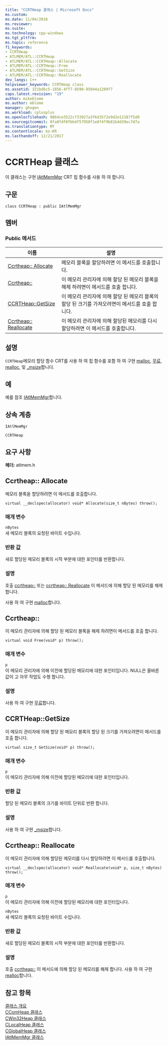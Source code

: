 ```yaml
---
title: "CCRTHeap 클래스 | Microsoft Docs"
ms.custom: 
ms.date: 11/04/2016
ms.reviewer: 
ms.suite: 
ms.technology: cpp-windows
ms.tgt_pltfrm: 
ms.topic: reference
f1_keywords:
- CCRTHeap
- ATLMEM/ATL::CCRTHeap
- ATLMEM/ATL::CCRTHeap::Allocate
- ATLMEM/ATL::CCRTHeap::Free
- ATLMEM/ATL::CCRTHeap::GetSize
- ATLMEM/ATL::CCRTHeap::Reallocate
dev_langs: C++
helpviewer_keywords: CCRTHeap class
ms.assetid: 321bd6c5-1856-4ff7-8590-95044a1209f7
caps.latest.revision: "19"
author: mikeblome
ms.author: mblome
manager: ghogen
ms.workload: cplusplus
ms.openlocfilehash: 9864ce3522cf33927a3f6d3572e9d2e12187f5d0
ms.sourcegitcommit: 8fa8fdf0fbb4f57950f1e8f4f9b81b4d39ec7d7a
ms.translationtype: MT
ms.contentlocale: ko-KR
ms.lasthandoff: 12/21/2017
---
```

# <a name="ccrtheap-class"></a>CCRTHeap 클래스
이 클래스는 구현 [IAtlMemMgr](../../atl/reference/iatlmemmgr-class.md) CRT 힙 함수를 사용 하 여 합니다.  
  
## <a name="syntax"></a>구문  
  
```
class CCRTHeap : public IAtlMemMgr
```  
  
## <a name="members"></a>멤버  
  
### <a name="public-methods"></a>Public 메서드  
  
|이름|설명|  
|----------|-----------------|  
|[Ccrtheap:: Allocate](#allocate)|메모리 블록을 할당하려면 이 메서드를 호출합니다.|  
|[Ccrtheap::](#free)|이 메모리 관리자에 의해 할당 된 메모리 블록을 해제 하려면이 메서드를 호출 합니다.|  
|[CCRTHeap::GetSize](#getsize)|이 메모리 관리자에 의해 할당 된 메모리 블록의 할당 된 크기를 가져오려면이 메서드를 호출 합니다.|  
|[Ccrtheap:: Reallocate](#reallocate)|이 메모리 관리자에 의해 할당된 메모리를 다시 할당하려면 이 메서드를 호출합니다.|  
  
## <a name="remarks"></a>설명  
 `CCRTHeap`메모리 할당 함수 CRT를 사용 하 여 힙 함수를 포함 하 여 구현 [malloc](../../c-runtime-library/reference/malloc.md), [무료](../../c-runtime-library/reference/free.md), [realloc](../../c-runtime-library/reference/realloc.md), 및 [_msize](../../c-runtime-library/reference/msize.md)합니다.  
  
## <a name="example"></a>예  
 예를 참조 [IAtlMemMgr](../../atl/reference/iatlmemmgr-class.md)합니다.  
  
## <a name="inheritance-hierarchy"></a>상속 계층  
 `IAtlMemMgr`  
  
 `CCRTHeap`  
  
## <a name="requirements"></a>요구 사항  
 **헤더:** atlmem.h  
  
##  <a name="allocate"></a>Ccrtheap:: Allocate  
 메모리 블록을 할당하려면 이 메서드를 호출합니다.  
  
```
virtual __declspec(allocator) void* Allocate(size_t nBytes) throw();
```  
  
### <a name="parameters"></a>매개 변수  
 `nBytes`  
 새 메모리 블록의 요청된 바이트 수입니다.  
  
### <a name="return-value"></a>반환 값  
 새로 할당된 메모리 블록의 시작 부분에 대한 포인터를 반환합니다.  
  
### <a name="remarks"></a>설명  
 호출 [ccrtheap::](#free) 또는 [ccrtheap:: Reallocate](#reallocate) 이 메서드에 의해 할당 된 메모리를 해제 합니다.  
  
 사용 하 여 구현 [malloc](../../c-runtime-library/reference/malloc.md)합니다.  
  
##  <a name="free"></a>Ccrtheap::  
 이 메모리 관리자에 의해 할당 된 메모리 블록을 해제 하려면이 메서드를 호출 합니다.  
  
```
virtual void Free(void* p) throw();
```  
  
### <a name="parameters"></a>매개 변수  
 `p`  
 이 메모리 관리자에 의해 이전에 할당된 메모리에 대한 포인터입니다. NULL은 올바른 값이 고 아무 작업도 수행 합니다.  
  
### <a name="remarks"></a>설명  
 사용 하 여 구현 [무료](../../c-runtime-library/reference/free.md)합니다.  
  
##  <a name="getsize"></a>CCRTHeap::GetSize  
 이 메모리 관리자에 의해 할당 된 메모리 블록의 할당 된 크기를 가져오려면이 메서드를 호출 합니다.  
  
```
virtual size_t GetSize(void* p) throw();
```  
  
### <a name="parameters"></a>매개 변수  
 `p`  
 이 메모리 관리자에 의해 이전에 할당된 메모리에 대한 포인터입니다.  
  
### <a name="return-value"></a>반환 값  
 할당 된 메모리 블록의 크기를 바이트 단위로 반환 합니다.  
  
### <a name="remarks"></a>설명  
 사용 하 여 구현 [_msize](../../c-runtime-library/reference/msize.md)합니다.  
  
##  <a name="reallocate"></a>Ccrtheap:: Reallocate  
 이 메모리 관리자에 의해 할당된 메모리를 다시 할당하려면 이 메서드를 호출합니다.  
  
```
virtual __declspec(allocator) void* Reallocate(void* p, size_t nBytes) throw();
```  
  
### <a name="parameters"></a>매개 변수  
 `p`  
 이 메모리 관리자에 의해 이전에 할당된 메모리에 대한 포인터입니다.  
  
 `nBytes`  
 새 메모리 블록의 요청된 바이트 수입니다.  
  
### <a name="return-value"></a>반환 값  
 새로 할당된 메모리 블록의 시작 부분에 대한 포인터를 반환합니다.  
  
### <a name="remarks"></a>설명  
 호출 [ccrtheap::](#free) 이 메서드에 의해 할당 된 메모리를 해제 합니다. 사용 하 여 구현 [realloc](../../c-runtime-library/reference/realloc.md)합니다.  
  
## <a name="see-also"></a>참고 항목  
 [클래스 개요](../../atl/atl-class-overview.md)   
 [CComHeap 클래스](../../atl/reference/ccomheap-class.md)   
 [CWin32Heap 클래스](../../atl/reference/cwin32heap-class.md)   
 [CLocalHeap 클래스](../../atl/reference/clocalheap-class.md)   
 [CGlobalHeap 클래스](../../atl/reference/cglobalheap-class.md)   
 [IAtlMemMgr 클래스](../../atl/reference/iatlmemmgr-class.md)
